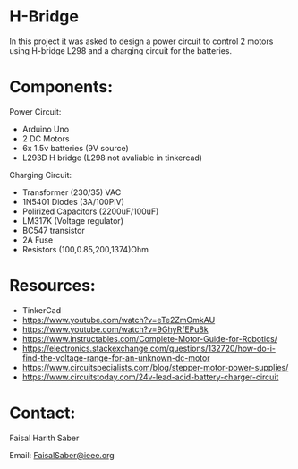 # H-Bridge
In this project it was asked to design a power circuit to control 2 motors using H-bridge L298 and a charging circuit for the batteries.

# Components:

 Power Circuit:
- Arduino Uno
- 2 DC Motors  
- 6x 1.5v batteries (9V source)
- L293D H bridge (L298 not avaliable in tinkercad)

 Charging Circuit: 
- Transformer (230/35) VAC
- 1N5401 Diodes (3A/100PIV)
- Polirized Capacitors (2200uF/100uF)
- LM317K (Voltage regulator)
- BC547 transistor 
- 2A Fuse
- Resistors (100,0.85,200,1374)Ohm


# Resources:

- TinkerCad
- https://www.youtube.com/watch?v=eTe2ZmOmkAU
- https://www.youtube.com/watch?v=9GhyRfEPu8k
- https://www.instructables.com/Complete-Motor-Guide-for-Robotics/
- https://electronics.stackexchange.com/questions/132720/how-do-i-find-the-voltage-range-for-an-unknown-dc-motor
- https://www.circuitspecialists.com/blog/stepper-motor-power-supplies/
- https://www.circuitstoday.com/24v-lead-acid-battery-charger-circuit

# Contact:

 Faisal Harith Saber 
 
 Email: FaisalSaber@ieee.org 
